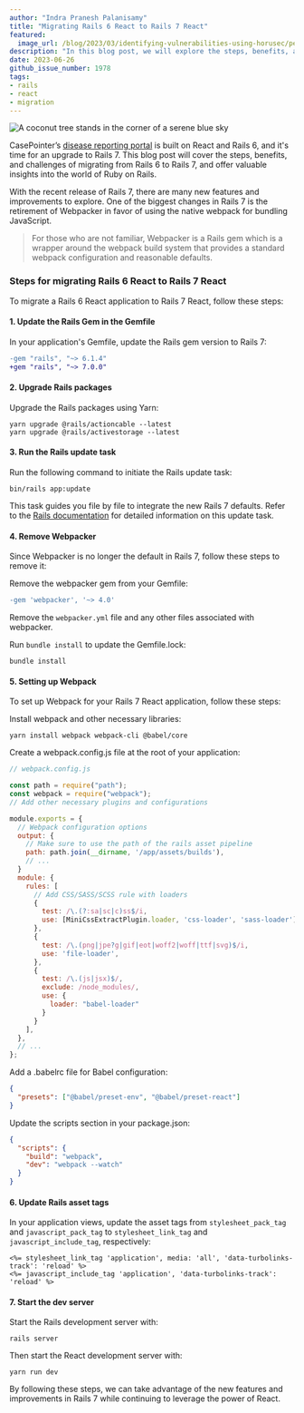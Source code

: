 ```yaml
---
author: "Indra Pranesh Palanisamy"
title: "Migrating Rails 6 React to Rails 7 React"
featured:
  image_url: /blog/2023/03/identifying-vulnerabilities-using-horusec/pexels-indra-pranesh-palanisamy-15837790.webp
description: "In this blog post, we will explore the steps, benefits, and challenges involved in migrating from Rails 6 to Rails 7, specifically focusing on migrating a Rails 6 React application to Rails 7 React. This guide aims to provide valuable insights into the world of Ruby on Rails migration."
date: 2023-06-26
github_issue_number: 1978
tags:
- rails
- react
- migration
---
```


![A coconut tree stands in the corner of a serene blue sky](/blog/2023/06/migrating-rails6-react-rails7-react/pexels-indra-pranesh-palanisamy-17019134.webp)

<!-- Photo by Indra Pranesh Palanisamy, 2022 -->

CasePointer’s [disease reporting portal](https://www.casepointer.com/our-suite/disease-reporting-portal/) is built on React and Rails 6, and it's time for an upgrade to Rails 7. This blog post will cover the steps, benefits, and challenges of migrating from Rails 6 to Rails 7, and offer valuable insights into the world of Ruby on Rails.

With the recent release of Rails 7, there are many new features and improvements to explore.
One of the biggest changes in Rails 7 is the retirement of Webpacker in favor of using the native webpack for bundling JavaScript.

> For those who are not familiar, Webpacker is a Rails gem which is a wrapper around the webpack build system that provides a standard webpack configuration and reasonable defaults.

### Steps for migrating Rails 6 React to Rails 7 React

To migrate a Rails 6 React application to Rails 7 React, follow these steps:

#### 1. Update the Rails Gem in the Gemfile

In your application's Gemfile, update the Rails gem version to Rails 7:

```diff
-gem "rails", "~> 6.1.4"
+gem "rails", "~> 7.0.0"
```

#### 2. Upgrade Rails packages

Upgrade the Rails packages using Yarn:

```plain
yarn upgrade @rails/actioncable --latest
yarn upgrade @rails/activestorage --latest
```

#### 3. Run the Rails update task

Run the following command to initiate the Rails update task:

```plain
bin/rails app:update
```

This task guides you file by file to integrate the new Rails 7 defaults. Refer to the [Rails documentation](https://guides.rubyonrails.org/upgrading_ruby_on_rails.html) for detailed information on this update task.

#### 4. Remove Webpacker

Since Webpacker is no longer the default in Rails 7, follow these steps to remove it:

Remove the webpacker gem from your Gemfile:

```diff
-gem 'webpacker', '~> 4.0'
```

Remove the `webpacker.yml` file and any other files associated with webpacker.

Run `bundle install` to update the Gemfile.lock:

```plain
bundle install
```

#### 5. Setting up Webpack

To set up Webpack for your Rails 7 React application, follow these steps:

Install webpack and other necessary libraries:

```plain
yarn install webpack webpack-cli @babel/core
```

Create a webpack.config.js file at the root of your application:

```javascript
// webpack.config.js

const path = require("path");
const webpack = require("webpack");
// Add other necessary plugins and configurations

module.exports = {
  // Webpack configuration options
  output: {
    // Make sure to use the path of the rails asset pipeline
    path: path.join(__dirname, '/app/assets/builds'),
    // ...
  }
  module: {
    rules: [
      // Add CSS/SASS/SCSS rule with loaders
      {
        test: /\.(?:sa|sc|c)ss$/i,
        use: [MiniCssExtractPlugin.loader, 'css-loader', 'sass-loader'],
      },
      {
        test: /\.(png|jpe?g|gif|eot|woff2|woff|ttf|svg)$/i,
        use: 'file-loader',
      },
      {
        test: /\.(js|jsx)$/,
        exclude: /node_modules/,
        use: {
          loader: "babel-loader"
        }
      }
    ],
  },
  // ...
};
```

Add a .babelrc file for Babel configuration:

```json
{
  "presets": ["@babel/preset-env", "@babel/preset-react"]
}
```

Update the scripts section in your package.json:

```json
{
  "scripts": {
    "build": "webpack",
    "dev": "webpack --watch"
  }
}
```

#### 6. Update Rails asset tags

In your application views, update the asset tags from `stylesheet_pack_tag` and `javascript_pack_tag` to `stylesheet_link_tag` and `javascript_include_tag`, respectively:

```erb
<%= stylesheet_link_tag 'application', media: 'all', 'data-turbolinks-track': 'reload' %>
<%= javascript_include_tag 'application', 'data-turbolinks-track': 'reload' %>
```

#### 7. Start the dev server

Start the Rails development server with:

```plain
rails server
```

Then start the React development server with:

```plain
yarn run dev
```

By following these steps, we can take advantage of the new features and improvements in Rails 7 while continuing to leverage the power of React.
